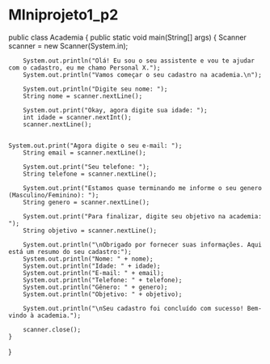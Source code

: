 # MIniprojeto1_p2

public class Academia {
    public static void main(String[] args) {
        Scanner scanner = new Scanner(System.in);
        
        System.out.println("Olá! Eu sou o seu assistente e vou te ajudar com o cadastro, eu me chamo Personal X.");
        System.out.println("Vamos começar o seu cadastro na academia.\n");
        
        System.out.println("Digite seu nome: ");
        String nome = scanner.nextLine();
        
        System.out.print("Okay, agora digite sua idade: ");
        int idade = scanner.nextInt();
        scanner.nextLine();
        
    
    System.out.print("Agora digite o seu e-mail: ");
        String email = scanner.nextLine();

        System.out.print("Seu telefone: ");
        String telefone = scanner.nextLine();
        
        System.out.print("Estamos quase terminando me informe o seu genero (Masculino/Feminino): ");
        String genero = scanner.nextLine();
        
        System.out.print("Para finalizar, digite seu objetivo na academia: ");
        String objetivo = scanner.nextLine();
        
        System.out.println("\nObrigado por fornecer suas informações. Aqui está um resumo do seu cadastro:");
        System.out.println("Nome: " + nome);
        System.out.println("Idade: " + idade);
        System.out.println("E-mail: " + email);
        System.out.println("Telefone: " + telefone);
        System.out.println("Gênero: " + genero);
        System.out.println("Objetivo: " + objetivo);
        
        System.out.println("\nSeu cadastro foi concluído com sucesso! Bem-vindo à academia.");
        
        scanner.close();
    }
}
